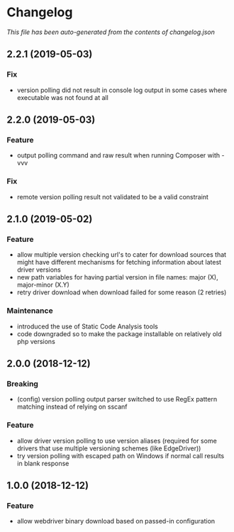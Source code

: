 # Changelog

_This file has been auto-generated from the contents of changelog.json_

## 2.2.1 (2019-05-03)

### Fix

* version polling did not result in console log output in some cases where executable was not found at all


## 2.2.0 (2019-05-03)

### Feature

* output polling command and raw result when running Composer with -vvv

### Fix

* remote version polling result not validated to be a valid constraint


## 2.1.0 (2019-05-02)

### Feature

* allow multiple version checking url's to cater for download sources that might have different mechanisms for fetching information about latest driver versions
* new path variables for having partial version in file names: major (X), major-minor (X.Y)
* retry driver download when download failed for some reason (2 retries)

### Maintenance

* introduced the use of Static Code Analysis tools
* code downgraded so to make the package installable on relatively old php versions


## 2.0.0 (2018-12-12)

### Breaking

* (config) version polling output parser switched to use RegEx pattern matching instead of relying on sscanf

### Feature

* allow driver version polling to use version aliases (required for some drivers that use multiple versioning schemes (like EdgeDriver))
* try version polling with escaped path on Windows if normal call results in blank response


## 1.0.0 (2018-12-12)

### Feature

* allow webdriver binary download based on passed-in configuration